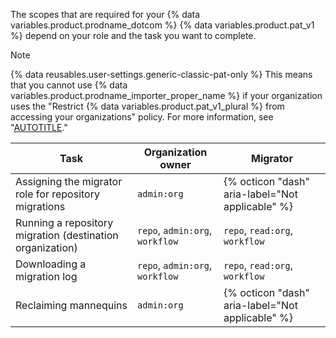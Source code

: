 The scopes that are required for your {% data variables.product.prodname_dotcom %} {% data variables.product.pat_v1 %} depend on your role and the task you want to complete.

> [!NOTE]
> {% data reusables.user-settings.generic-classic-pat-only %} This means that you cannot use {% data variables.product.prodname_importer_proper_name %} if your organization uses the "Restrict {% data variables.product.pat_v1_plural %} from accessing your organizations" policy. For more information, see "[AUTOTITLE](/enterprise-cloud@latest/admin/policies/enforcing-policies-for-your-enterprise/enforcing-policies-for-personal-access-tokens-in-your-enterprise#restricting-access-by-personal-access-tokens)."

Task | Organization owner | Migrator
---- | -------- | ----- |
Assigning the migrator role for repository migrations | `admin:org` | {% octicon "dash" aria-label="Not applicable" %}
Running a repository migration (destination organization) | `repo`, `admin:org`, `workflow` | `repo`, `read:org`, `workflow`
Downloading a migration log | `repo`, `admin:org`, `workflow` | `repo`, `read:org`, `workflow`
Reclaiming mannequins | `admin:org` | {% octicon "dash" aria-label="Not applicable" %}
